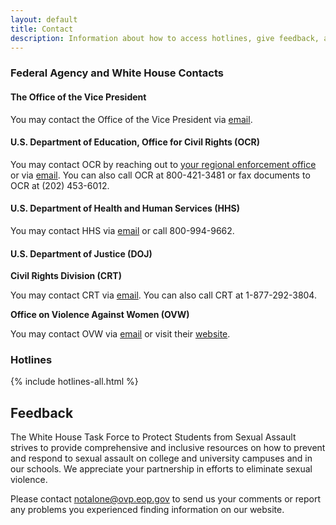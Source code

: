 ```yaml
---
layout: default
title: Contact
description: Information about how to access hotlines, give feedback, and contact the White House Task Force to Protect Students from Sexual Assault.
---
```



### Federal Agency and White House Contacts

#### The Office of the Vice President

You may contact the Office of the Vice President via [email](malito:notalone@ovp.eop.gov). 


#### U.S. Department of Education, Office for Civil Rights (OCR)

You may contact OCR by reaching out to [your regional enforcement office](https://wdcrobcolp01.ed.gov/CFAPPS/OCR/contactus.cfm) or via [email](mailto:ocr@ed.gov). You can also call OCR at 800-421-3481 or fax documents to OCR at (202) 453-6012.


#### U.S. Department of Health and Human Services (HHS)

You may contact HHS via [email](malito:womenshealth@hhs.gov) or call 800-994-9662.


#### U.S. Department of Justice (DOJ)

**Civil Rights Division (CRT)**

You may contact CRT via [email](mailto:education@usdoj.gov). 
You can also call CRT at 1-877-292-3804.

**Office on Violence Against Women (OVW)**

You may contact OVW via [email](malito:OVWinfo@usdoj.gov) 
or visit their [website](http://www.ovw.usdoj.gov/).



### Hotlines

{% include hotlines-all.html %}


## Feedback

The White House Task Force to Protect Students from Sexual Assault strives to provide comprehensive and inclusive resources on how to prevent and respond to sexual assault on college and university campuses and in our schools. We appreciate your partnership in efforts to eliminate sexual violence. 

Please contact [notalone@ovp.eop.gov](mailto:notalone@ovp.eop.gov) to send us your comments or report any problems you experienced finding information on our website. 

